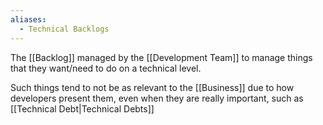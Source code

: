 ```yaml
---
aliases:
  - Technical Backlogs
---
```

The [[Backlog]] managed by the [[Development Team]] to manage things that they want/need to do on a technical level.

Such things tend to not be as relevant to the [[Business]] due to how developers present them, even when they are really important, such as [[Technical Debt|Technical Debts]]